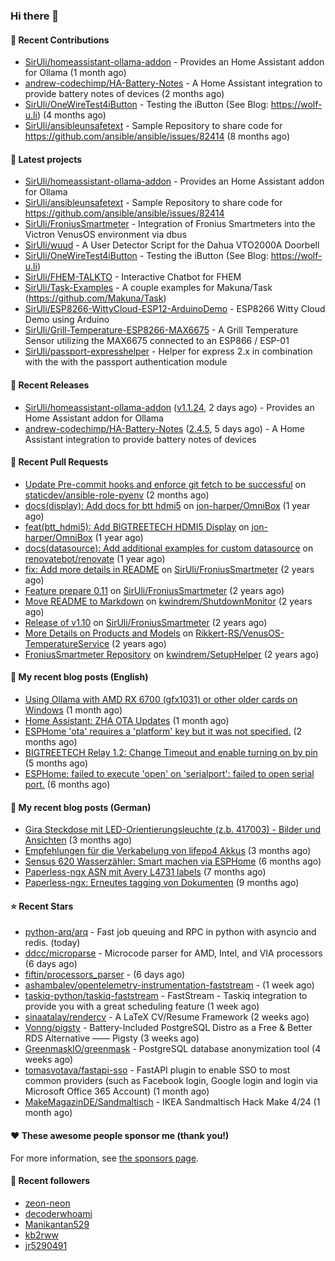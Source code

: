 ### Hi there 👋

#### 👷 Recent Contributions

- [SirUli/homeassistant-ollama-addon](https://github.com/SirUli/homeassistant-ollama-addon) - Provides an Home Assistant addon for Ollama (1 month ago)
- [andrew-codechimp/HA-Battery-Notes](https://github.com/andrew-codechimp/HA-Battery-Notes) - A Home Assistant integration to provide battery notes of devices (2 months ago)
- [SirUli/OneWireTest4iButton](https://github.com/SirUli/OneWireTest4iButton) - Testing the iButton (See Blog: https://wolf-u.li) (4 months ago)
- [SirUli/ansibleunsafetext](https://github.com/SirUli/ansibleunsafetext) - Sample Repository to share code for https://github.com/ansible/ansible/issues/82414 (8 months ago)

#### 🌱 Latest projects

- [SirUli/homeassistant-ollama-addon](https://github.com/SirUli/homeassistant-ollama-addon) - Provides an Home Assistant addon for Ollama
- [SirUli/ansibleunsafetext](https://github.com/SirUli/ansibleunsafetext) - Sample Repository to share code for https://github.com/ansible/ansible/issues/82414
- [SirUli/FroniusSmartmeter](https://github.com/SirUli/FroniusSmartmeter) - Integration of Fronius Smartmeters into the Victron VenusOS environment via dbus
- [SirUli/wuud](https://github.com/SirUli/wuud) - A User Detector Script for the Dahua VTO2000A Doorbell
- [SirUli/OneWireTest4iButton](https://github.com/SirUli/OneWireTest4iButton) - Testing the iButton (See Blog: https://wolf-u.li)
- [SirUli/FHEM-TALKTO](https://github.com/SirUli/FHEM-TALKTO) - Interactive Chatbot for FHEM
- [SirUli/Task-Examples](https://github.com/SirUli/Task-Examples) - A couple examples for Makuna/Task (https://github.com/Makuna/Task)
- [SirUli/ESP8266-WittyCloud-ESP12-ArduinoDemo](https://github.com/SirUli/ESP8266-WittyCloud-ESP12-ArduinoDemo) - ESP8266 Witty Cloud Demo using Arduino
- [SirUli/Grill-Temperature-ESP8266-MAX6675](https://github.com/SirUli/Grill-Temperature-ESP8266-MAX6675) - A Grill Temperature Sensor utilizing the MAX6675 connected to an ESP866 / ESP-01
- [SirUli/passport-expresshelper](https://github.com/SirUli/passport-expresshelper) - Helper for express 2.x in combination with the with the passport authentication module

#### 🔭 Recent Releases

- [SirUli/homeassistant-ollama-addon](https://github.com/SirUli/homeassistant-ollama-addon) ([v1.1.24](https://github.com/SirUli/homeassistant-ollama-addon/releases/tag/v1.1.24), 2 days ago) - Provides an Home Assistant addon for Ollama
- [andrew-codechimp/HA-Battery-Notes](https://github.com/andrew-codechimp/HA-Battery-Notes) ([2.4.5](https://github.com/andrew-codechimp/HA-Battery-Notes/releases/tag/2.4.5), 5 days ago) - A Home Assistant integration to provide battery notes of devices

#### 🔨 Recent Pull Requests

- [Update Pre-commit hooks and enforce git fetch to be successful](https://github.com/staticdev/ansible-role-pyenv/pull/274) on [staticdev/ansible-role-pyenv](https://github.com/staticdev/ansible-role-pyenv) (2 months ago)
- [docs(display): Add docs for btt hdmi5](https://github.com/jon-harper/OmniBox/pull/129) on [jon-harper/OmniBox](https://github.com/jon-harper/OmniBox) (1 year ago)
- [feat(btt_hdmi5): Add BIGTREETECH HDMI5 Display](https://github.com/jon-harper/OmniBox/pull/128) on [jon-harper/OmniBox](https://github.com/jon-harper/OmniBox) (1 year ago)
- [docs(datasource): Add additional examples for custom datasource](https://github.com/renovatebot/renovate/pull/23558) on [renovatebot/renovate](https://github.com/renovatebot/renovate) (1 year ago)
- [fix: Add more details in README](https://github.com/SirUli/FroniusSmartmeter/pull/12) on [SirUli/FroniusSmartmeter](https://github.com/SirUli/FroniusSmartmeter) (2 years ago)
- [Feature prepare 0.11](https://github.com/SirUli/FroniusSmartmeter/pull/11) on [SirUli/FroniusSmartmeter](https://github.com/SirUli/FroniusSmartmeter) (2 years ago)
- [Move README to Markdown](https://github.com/kwindrem/ShutdownMonitor/pull/3) on [kwindrem/ShutdownMonitor](https://github.com/kwindrem/ShutdownMonitor) (2 years ago)
- [Release of v1.10](https://github.com/SirUli/FroniusSmartmeter/pull/7) on [SirUli/FroniusSmartmeter](https://github.com/SirUli/FroniusSmartmeter) (2 years ago)
- [More Details on Products and Models](https://github.com/Rikkert-RS/VenusOS-TemperatureService/pull/2) on [Rikkert-RS/VenusOS-TemperatureService](https://github.com/Rikkert-RS/VenusOS-TemperatureService) (2 years ago)
- [FroniusSmartmeter Repository](https://github.com/kwindrem/SetupHelper/pull/31) on [kwindrem/SetupHelper](https://github.com/kwindrem/SetupHelper) (2 years ago)

#### 📜 My recent blog posts (English)

- [Using Ollama with AMD RX 6700 (gfx1031) or other older cards on Windows](https://wolf-u.li/using-ollama-with-amd-rx-6700-gfx1031-or-other-older-cards-on-windows/) (1 month ago)
- [Home Assistant: ZHA OTA Updates](https://wolf-u.li/homeassistant-zha-ota-updates/) (1 month ago)
- [ESPHome &#39;ota&#39; requires a &#39;platform&#39; key but it was not specified.](https://wolf-u.li/esphome-ota-requires-a-platform-key-but-it-was-not-specified/) (2 months ago)
- [BIGTREETECH Relay 1.2: Change Timeout and enable turning on by pin](https://wolf-u.li/en/bigtreetech-relay-1.2-change-timeout-and-enable-turning-on-by-pin) (5 months ago)
- [ESPHome: failed to execute &#39;open&#39; on &#39;serialport&#39;: failed to open serial port.](https://wolf-u.li/esphome-failed-to-execute-open-on-serialport-failed-to-open-serial-port/) (6 months ago)

#### 📜 My recent blog posts (German)

- [Gira Steckdose mit LED-Orientierungsleuchte (z.b. 417003) - Bilder und Ansichten](https://wolf-u.li/gira-steckdose-mit-led-leuchte-417003/) (3 months ago)
- [Empfehlungen für die Verkabelung von lifepo4 Akkus](https://wolf-u.li/empfehlungen-fuer-die-verkabelung-von-lifepo4-akkus/) (3 months ago)
- [Sensus 620 Wasserzähler: Smart machen via ESPHome](https://wolf-u.li/sensus-620-wasserzaehler-smart-machen/) (6 months ago)
- [Paperless-ngx ASN mit Avery L4731 labels](https://wolf-u.li/paperless-ngx-asn-mit-avery-l4731-labels/) (7 months ago)
- [Paperless-ngx: Erneutes tagging von Dokumenten](https://wolf-u.li/paperless-ngx-erneutes-tagging-von-dokumenten/) (9 months ago)

#### ⭐ Recent Stars

- [python-arq/arq](https://github.com/python-arq/arq) - Fast job queuing and RPC in python with asyncio and redis. (today)
- [ddcc/microparse](https://github.com/ddcc/microparse) - Microcode parser for AMD, Intel, and VIA processors (6 days ago)
- [fiftin/processors_parser](https://github.com/fiftin/processors_parser) -  (6 days ago)
- [ashambalev/opentelemetry-instrumentation-faststream](https://github.com/ashambalev/opentelemetry-instrumentation-faststream) -  (1 week ago)
- [taskiq-python/taskiq-faststream](https://github.com/taskiq-python/taskiq-faststream) - FastStream - Taskiq integration to provide you with a great scheduling feature (1 week ago)
- [sinaatalay/rendercv](https://github.com/sinaatalay/rendercv) - A LaTeX CV/Resume Framework (2 weeks ago)
- [Vonng/pigsty](https://github.com/Vonng/pigsty) - Battery-Included PostgreSQL Distro as a Free &amp; Better RDS Alternative —— Pigsty (3 weeks ago)
- [GreenmaskIO/greenmask](https://github.com/GreenmaskIO/greenmask) - PostgreSQL database anonymization tool (4 weeks ago)
- [tomasvotava/fastapi-sso](https://github.com/tomasvotava/fastapi-sso) - FastAPI plugin to enable SSO to most common providers (such as Facebook login, Google login and login via Microsoft Office 365 Account) (1 month ago)
- [MakeMagazinDE/Sandmaltisch](https://github.com/MakeMagazinDE/Sandmaltisch) - IKEA Sandmaltisch Hack Make 4/24 (1 month ago)

#### ❤️ These awesome people sponsor me (thank you!)


For more information, see [the sponsors page](https://github.com/sponsors/SirUli/).

#### 👯 Recent followers

- [zeon-neon](https://github.com/zeon-neon)
- [decoderwhoami](https://github.com/decoderwhoami)
- [Manikantan529](https://github.com/Manikantan529)
- [kb2rww](https://github.com/kb2rww)
- [jr5290491](https://github.com/jr5290491)
